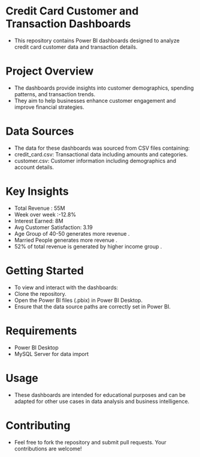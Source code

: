 # Credit Card Customer and Transaction Dashboards

*  This repository contains Power BI dashboards designed to analyze credit card customer data and transaction details.
  
# Project Overview
* The dashboards provide insights into customer demographics, spending patterns, and transaction trends.
* They aim to help businesses enhance customer engagement and improve financial strategies.

# Data Sources
* The data for these dashboards was sourced from CSV files containing:
* credit_card.csv: Transactional data including amounts and categories.
* customer.csv: Customer information including demographics and account details.

# Key Insights 
* Total Revenue : 55M
*  Week over week :-12.8%
* Interest Earned: 8M
* Avg Customer Satisfaction: 3.19
* Age Group of 40-50 generates more revenue .
* Married People generates more revenue .
* 52% of total revenue is generated by higher income group .

# Getting Started 

* To view and interact with the dashboards:
* Clone the repository.
* Open the Power BI files (.pbix) in Power BI Desktop.
* Ensure that the data source paths are correctly set in Power BI.

# Requirements 
* Power BI Desktop
* MySQL Server for data import

# Usage 
* These dashboards are intended for educational purposes and can be adapted for other use cases in data analysis and business intelligence.

# Contributing 
* Feel free to fork the repository and submit pull requests. Your contributions are welcome!

